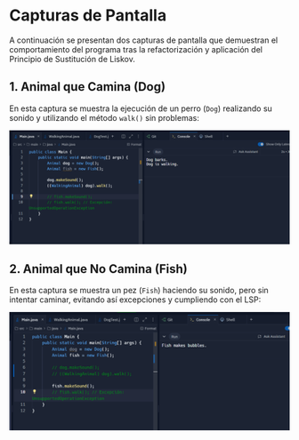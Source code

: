 # Capturas de Pantalla

A continuación se presentan dos capturas de pantalla que demuestran el comportamiento del programa tras la refactorización y aplicación del Principio de Sustitución de Liskov.

## 1. Animal que Camina (Dog)

En esta captura se muestra la ejecución de un perro (`Dog`) realizando su sonido y utilizando el método `walk()` sin problemas:

![Dog walking](./evidence%201.png)

## 2. Animal que No Camina (Fish)

En esta captura se muestra un pez (`Fish`) haciendo su sonido, pero sin intentar caminar, evitando así excepciones y cumpliendo con el LSP:

![Fish not walking](./evidence%202.png)
